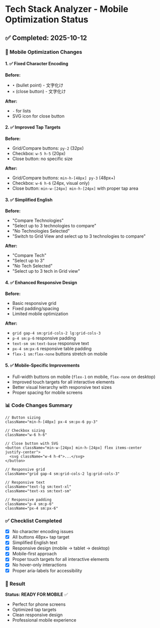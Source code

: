 # Tech Stack Analyzer - Mobile Optimization Status

## ✅ Completed: 2025-10-12

### 📱 Mobile Optimization Changes

#### 1. ✅ Fixed Character Encoding
**Before:**
- `•` (bullet point) - 文字化け
- `×` (close button) - 文字化け

**After:**
- `-` for lists
- SVG icon for close button

#### 2. ✅ Improved Tap Targets
**Before:**
- Grid/Compare buttons: `py-2` (32px)
- Checkbox: `w-5 h-5` (20px)
- Close button: no specific size

**After:**
- Grid/Compare buttons: `min-h-[48px] py-3` (48px+)
- Checkbox: `w-6 h-6` (24px, visual only)
- Close button: `min-w-[24px] min-h-[24px]` with proper tap area

#### 3. ✅ Simplified English
**Before:**
- "Compare Technologies"
- "Select up to 3 technologies to compare"
- "No Technologies Selected"
- "Switch to Grid View and select up to 3 technologies to compare"

**After:**
- "Compare Tech"
- "Select up to 3"
- "No Tech Selected"
- "Select up to 3 tech in Grid view"

#### 4. ✅ Enhanced Responsive Design
**Before:**
- Basic responsive grid
- Fixed padding/spacing
- Limited mobile optimization

**After:**
- `grid gap-4 sm:grid-cols-2 lg:grid-cols-3`
- `p-4 sm:p-6` responsive padding
- `text-sm sm:text-base` responsive text
- `px-4 sm:px-6` responsive table padding
- `flex-1 sm:flex-none` buttons stretch on mobile

#### 5. ✅ Mobile-Specific Improvements
- Full-width buttons on mobile (`flex-1` on mobile, `flex-none` on desktop)
- Improved touch targets for all interactive elements
- Better visual hierarchy with responsive text sizes
- Proper spacing for mobile screens

### 📊 Code Changes Summary
```tsx
// Button sizing
className="min-h-[48px] px-4 sm:px-6 py-3"

// Checkbox sizing
className="w-6 h-6"

// Close button with SVG
<button className="min-w-[24px] min-h-[24px] flex items-center justify-center">
  <svg className="w-4 h-4">...</svg>
</button>

// Responsive grid
className="grid gap-4 sm:grid-cols-2 lg:grid-cols-3"

// Responsive text
className="text-lg sm:text-xl"
className="text-xs sm:text-sm"

// Responsive padding
className="p-4 sm:p-6"
className="px-4 sm:px-6"
```

### ✅ Checklist Completed
- [x] No character encoding issues
- [x] All buttons 48px+ tap target
- [x] Simplified English text
- [x] Responsive design (mobile → tablet → desktop)
- [x] Mobile-first approach
- [x] Proper touch targets for all interactive elements
- [x] No hover-only interactions
- [x] Proper aria-labels for accessibility

### 🎯 Result
**Status: READY FOR MOBILE** ✅
- Perfect for phone screens
- Optimized tap targets
- Clean responsive design
- Professional mobile experience